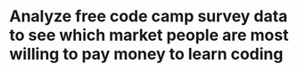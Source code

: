 # Analyze free code camp survey data to see which market people are most willing to pay money to learn coding
